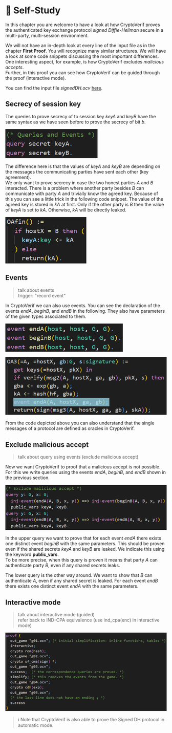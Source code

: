 # 📝 Self-Study

In this chapter you are welcome to have a look at how CryptoVerif proves the authenticated key exchange protocol _signed Diffie-Hellman_ secure in a multi-party, multi-session environment.

We will not have an in-depth look at every line of the input file as in the chapter **First Proof**. You will recognize many similar structures. We will have a look at some code snippets discussing the most important differences.  
One interesting aspect, for example, is how CryptoVerif excludes _malicious accepts_.  
Further, in this proof you can see how CryptoVerif can be guided through the proof (interactive mode). 

You can find the input file _signedDH.ocv_
<a href="https://bblanche.gitlabpages.inria.fr/CryptoVerif/tutorial/signedDH.ocv" target="_blank">here</a>.


## Secrecy of session key

The queries to prove secrecy of to session key _keyA_ and _keyB_ have the same syntax as we have seen before to prove the secrecy of bit _b_.

![Could not load image.](img/SelfStudy_SessionKeyQuery.png)

The difference here is that the values of _keyA_ and _keyB_ are depending on the messages the communicating parties have sent each other (key agreement).  
We only want to prove secrecy in case the two honest parties _A_ and _B_ interacted. There is a problem where another party besides _B_ can communicate with party _A_ and trivially know the agreed key. Because of this you can see a little trick in the following code snippet. The value of the agreed key is stored in _kA_ at first. Only if the other party is _B_ then the value of _keyA_ is set to _kA_. Otherwise, _kA_ will be directly leaked.

![Could not load image.](img/SelfStudy_SessionKeyTrick.png)


## Events
> talk about events  
> trigger: "record event"  

In CryptoVerif we can also use events. You can see the declaration of the events _endA_, _beginB_, and _endB_ in the following. They also have parameters of the given types associated to them.


![Could not load image.](img/SelfStudy_Events.png)


![Could not load image.](img/SelfStudy_EventTrigger.png)

From the code depicted above you can also understand that the single messages of a protocol are defined as oracles in CryptoVerif.

## Exclude malicious accept
> talk about query using events (exclude malicious accept)  

Now we want CryptoVerif to proof that a malicious accept is not possible. For this we write queries using the events _endA_, _beginB_, and _endB_ shown in the previous section.

![Could not load image.](img/SelfStudy_ExcludeMA.png)

In the upper query we want to prove that for each event _endA_ there exists one distinct event _beginB_ with the same parameters. This should be proven even if the shared secrets _keyA_ and _keyB_ are leaked. We indicate this using the keyword **public_vars**.  
To be more precise, when this query is proven it means that party _A_ can authenticate party _B_, even if any shared secrets leaks.

The lower query is the other way around. We want to show that _B_ can authenticate _A_, even if any shared secret is leaked. For each event _endB_ there exists one distinct event _endA_ with the same parameters.


## Interactive mode
> talk about interactive mode (guided)  
> refer back to IND-CPA equivalence (use ind_cpa(enc) in interactive mode)


![Could not load image.](img/SelfStudy_InteractiveMode.png)

> ℹ️ Note that CryptoVerif is also able to prove the Signed DH protocol in automatic mode.